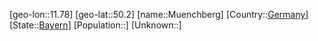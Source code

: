 ﻿---
location: [50.2,11.78]
type: City
tags:
- geo/City


SpocWebEntityId: 32668
isDeleted: false
confidential: public

---
[geo-lon::11.78]
[geo-lat::50.2]
[name::Muenchberg]
[Country::[Germany](geo/Continent/Europe/Germany.md)]
[State::[Bayern](geo/Continent/Europe/Germany/Bayern.md)]
[Population::]
[Unknown::]

